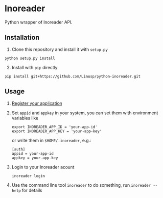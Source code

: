Inoreader
=========

Python wrapper of Inoreader API.

## Installation

1. Clone this repository and install it with `setup.py`

```shell
python setup.py install
```

2. Install with `pip` directly

```shell
pip install git+https://github.com/Linusp/python-inoreader.git
```

## Usage

1. [Register your application](https://www.inoreader.com/developers/register-app)

2. Set `appid` and `appkey` in your system, you can set them with environment variables like

   ```shell
   export INOREADER_APP_ID = 'your-app-id'
   export INOREADER_APP_KEY = 'your-app-key'
   ```

   or write them in `$HOME/.inoreader`, e.g.:
   ```shell
   [auth]
   appid = your-app-id
   appkey = your-app-key
   ```

3. Login to your Inoreader acount

   ```shell
   inoreader login
   ```

3. Use the command line tool `inoreader` to do something, run `inoreader --help` for details
